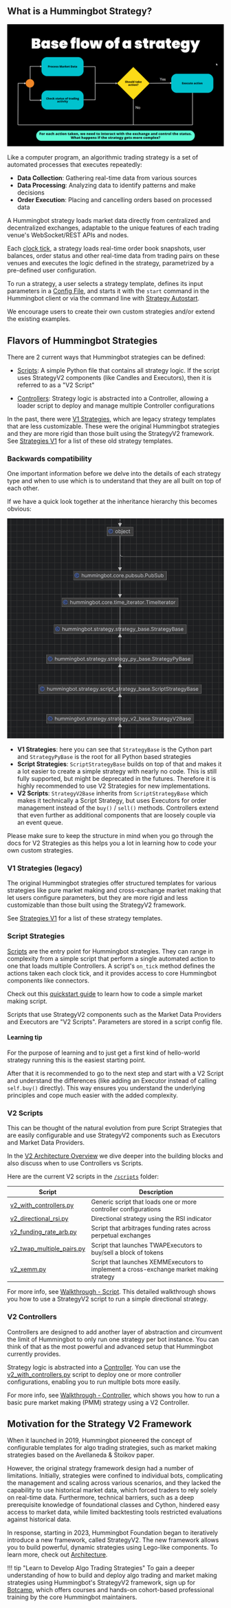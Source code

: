 ## What is a Hummingbot Strategy?

![](../v2-strategies/diagrams/8.png)

Like a computer program, an algorithmic trading strategy is a set of automated processes that executes repeatedly:

- **Data Collection**: Gathering real-time data from various sources
- **Data Processing**: Analyzing data to identify patterns and make decisions
- **Order Execution**: Placing and cancelling orders based on processed data

A Hummingbot strategy loads market data directly from centralized and decentralized exchanges, adaptable to the unique features of each trading venue's WebSocket/REST APIs and nodes.

Each [clock tick](../global-configs/clock-tick.md), a strategy loads real-time order book snapshots, user balances, order status and other real-time data from trading pairs on these venues and executes the logic defined in the strategy, parametrized by a pre-defined user configuration.

To run a strategy, a user selects a strategy template, defines its input parameters in a [Config File](../client/config-files.md), and starts it with the `start` command in the Hummingbot client or via the command line with [Strategy Autostart](/global-configs/strategy-autostart/).

We encourage users to create their own custom strategies and/or extend the existing examples.

## Flavors of Hummingbot Strategies

There are 2 current ways that Hummingbot strategies can be defined:

* [Scripts](#scripts): A simple Python file that contains all strategy logic. If the script uses StrategyV2 components (like Candles and Executors), then it is referred to as a "V2 Script"

* [Controllers](#v2-controllers): Strategy logic is abstracted into a Controller, allowing a loader script to deploy and manage multiple Controller configurations

In the past, there were [V1 Strategies](#v1-strategies-legacy), which are legacy strategy templates that are less customizable. These were the original Hummingbot strategies and they are more rigid than those built using the StrategyV2 framework. See [Strategies V1](../v1-strategies/index.md) for a list of these old strategy templates.

### Backwards compatibility

One important information before we delve into the details of each strategy type and when to use which is to understand that they are all built on top of each other.

If we have a quick look together at the inheritance hierarchy this becomes obvious:

![](strategy-inheritance-hierarchy.png)

* **V1 Strategies**: here you can see that `StrategyBase` is the Cython part and `StrategyPyBase` is the root for all Python based strategies
* **Script Strategies**: `ScriptStrategyBase` builds on top of that and makes it a lot easier to create a simple strategy with nearly no code. This is still fully supported, but might be deprecated in the futures. Therefore it is highly recommended to use V2 Strategies for new implementations.
* **V2 Scripts**: `StrategyV2Base` inherits from `ScriptStrategyBase` which makes it technically a Script Strategy, but uses Executors for order management instead of the `buy()` / `sell()` methods. Controllers extend that even further as additional components that are loosely couple via an event queue. 

Please make sure to keep the structure in mind when you go through the docs for V2 Strategies as this helps you a lot in learning how to code your own custom strategies.

### V1 Strategies (legacy)

The original Hummingbot strategies offer structured templates for various strategies like pure market making and cross-exchange market making that let users configure parameters, but they are more rigid and less customizable than those built using the StrategyV2 framework.

See [Strategies V1](../v1-strategies/index.md) for a list of these strategy templates.

### Script Strategies

[Scripts](/scripts) are the entry point for Hummingbot strategies. They can range in complexity from a simple script that perform a single automated action to one that loads multiple Controllers. A script's `on_tick` method defines the actions taken each clock tick, and it provides access to core Hummingbot components like connectors.

Check out this [quickstart guide](/academy-content/creating-a-custom-market-making-strategy/) to learn how to code a simple market making script.

Scripts that use StrategyV2 components such as the Market Data Providers and Executors are "V2 Scripts". Parameters are stored in a script config file.

#### Learning tip

For the purpose of learning and to just get a first kind of hello-world strategy running this is the easiest starting point. 

After that it is recommended to go to the next step and start with a V2 Script and understand the differences (like adding an Executor instead of calling `self.buy()` directly). This way ensures you understand the underlying principles and cope much easier with the added complexity.

### V2 Scripts

This can be thought of the natural evolution from pure Script Strategies that are easily configurable and use StrategyV2 components such as Executors and Market Data Providers.

In the [V2 Architecture Overview](/v2-strategies) we dive deeper into the building blocks and also discuss when to use Controllers vs Scripts. 

Here are the current V2 scripts in the [`/scripts`](https://github.com/hummingbot/hummingbot/tree/development/scripts) folder:

| Script | Description |
|--------|-------------|
| [v2_with_controllers.py](https://github.com/hummingbot/hummingbot/blob/development/scripts/v2_with_controllers.py) | Generic script that loads one or more controller configurations |
| [v2_directional_rsi.py](https://github.com/hummingbot/hummingbot/blob/development/scripts/v2_directional_rsi.py) | Directional strategy using the RSI indicator |
| [v2_funding_rate_arb.py](https://github.com/hummingbot/hummingbot/blob/development/scripts/v2_funding_rate_arb.py) | Script that arbitrages funding rates across perpetual exchanges |
| [v2_twap_multiple_pairs.py](https://github.com/hummingbot/hummingbot/blob/development/scripts/v2_twap_multiple_pairs.py) | Script that launches TWAPExecutors to buy/sell a block of tokens |
| [v2_xemm.py](https://github.com/hummingbot/hummingbot/blob/development/scripts/v2_xemm.py) | Script that launches XEMMExecutors to implement a cross-exchange market making strategy |

For more info, see [Walkthrough - Script](../v2-strategies/walkthrough.md). This detailed walkthrough shows you how to use a StrategyV2 script to run a simple directional strategy.

### V2 Controllers

Controllers are designed to add another layer of abstraction and circumvent the limit of Hummingbot to only run one strategy per bot instance. You can think of that as the most powerful and advanced setup that Hummingbot currently provides.

Strategy logic is abstracted into a [Controller](../v2-strategies/controllers/index.md). You can use the [v2_with_controllers.py](https://github.com/hummingbot/hummingbot/blob/development/scripts/v2_with_controllers.py) script to deploy one or more controller configurations, enabling you to run multiple bots more easily.

For more info, see [Walkthrough - Controller](../v2-strategies/walkthrough-controller.md), which shows you how to run a basic pure market making (PMM) strategy using a V2 Controller.

## Motivation for the Strategy V2 Framework

When it launched in 2019, Hummingbot pioneered the concept of configurable templates for algo trading strategies, such as market making strategies based on the Avellaneda & Stoikov paper.

However, the original strategy framework design had a number of limitations. Initially, strategies were confined to individual bots, complicating the management and scaling across various scenarios, and they lacked the capability to use historical market data, which forced traders to rely solely on real-time data. Furthermore, technical barriers, such as a deep prerequisite knowledge of foundational classes and Cython, hindered easy access to market data, while limited backtesting tools restricted evaluations against historical data.

In response, starting in 2023, Hummingbot Foundation began to iteratively introduce a new framework, called StrategyV2. The new framework allows you to build powerful, dynamic strategies using Lego-like components. To learn more, check out [Architecture](../v2-strategies/index.md).

!!! tip "Learn to Develop Algo Trading Strategies"
    To gain a deeper understanding of how to build and deploy algo trading and market making strategies using Hummingbot's StrategyV2 framework, sign up for [Botcamp](https://www.botcamp.xyz), which offers courses and hands-on cohort-based professional training by the core Hummingbot maintainers.
